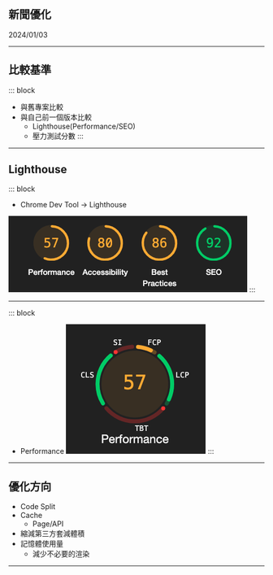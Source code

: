 ## 新聞優化

2024/01/03

---

## 比較基準

::: block
* 與舊專案比較
* 與自己前一個版本比較
	* Lighthouse(Performance/SEO)
	* 壓力測試分數
:::

---

## Lighthouse
::: block
* Chrome Dev Tool → Lighthouse

![lighthouse](./lighthouse.png)
:::

---

::: block
* Performance
![Performance](performance.png)
:::

---

## 優化方向
* Code Split
* Cache
	* Page/API
* 縮減第三方套減體積
* 記憶體使用量
	* 減少不必要的渲染

---

<style>
code {
	color: yellow;
}

div {
    text-align: left;
}
</style>